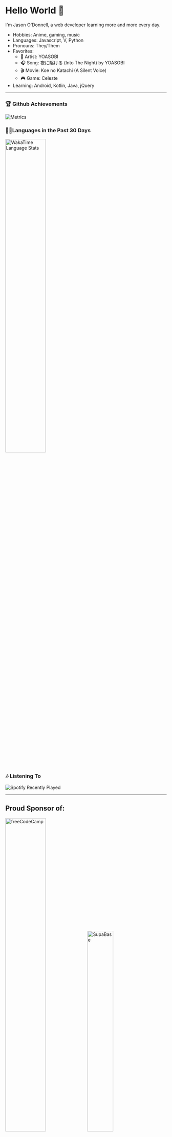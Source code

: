 # Hello World 👋

I'm Jason O'Donnell, a web developer learning more and more every day. 

*   Hobbies: Anime, gaming, music
*   Languages: Javascript, V, Python
*   Pronouns: They/Them
*   Favorites:
    *   🎤 Artist: YOASOBI
    *   🎧 Song: 夜に駆ける (Into The Night) by YOASOBI
    *   🎬 Movie: Koe no Katachi (A Silent Voice)
    *   🎮 Game: Celeste
*   Learning: Android, Kotlin, Java, jQuery

* * *

### 🏆 Github Achievements

![Metrics](https://metrics.lecoq.io/void206551?template=classic&amp;base.header=0&amp;base.activity=0&amp;base.community=0&amp;base.repositories=0&amp;base.metadata=0&amp;achievements=1&amp;achievements.threshold=C&amp;achievements.secrets=true&amp;achievements.display=compact&amp;achievements.limit=0&amp;config.timezone=America%2FNew_York)

### 🧑‍💻Languages in the Past 30 Days

<img src="https://wakatime.com/share/@voidAurora/39d32b2c-322a-4ba6-9f30-9a5eb64ced87.png" alt="WakaTime Language Stats" width="50%">

### 🎶 Listening To

![Spotify Recently Played](https://spotify-recently-played-readme.vercel.app/api?user=jaycool090)

* * *

## Proud Sponsor of:
<img src="http://cdn.voidprojects.dev/images/sponsor/freecodecamp.png" alt="freeCodeCamp" width="50%">
<img src="http://cdn.voidprojects.dev/images/sponsor/supabase.png" alt="SupaBase" width="40%">

***

[![forthebadge](https://forthebadge.com/images/badges/it-works-why.svg)](https://forthebadge.com)

Username aliases: void206551, voidAurora
